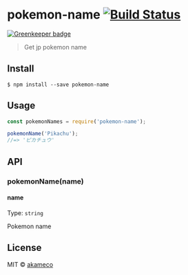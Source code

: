 # pokemon-name [![Build Status](https://travis-ci.org/akameco/pokemon-name.svg?branch=master)](https://travis-ci.org/akameco/pokemon-name)

[![Greenkeeper badge](https://badges.greenkeeper.io/akameco/pokemon-name.svg)](https://greenkeeper.io/)

> Get jp pokemon name


## Install

```
$ npm install --save pokemon-name
```


## Usage

```js
const pokemonNames = require('pokemon-name');

pokemonName('Pikachu');
//=> 'ピカチュウ'
```


## API

### pokemonName(name)

#### name

Type: `string`

Pokemon name

## License

MIT © [akameco](http://akameco.github.io)
